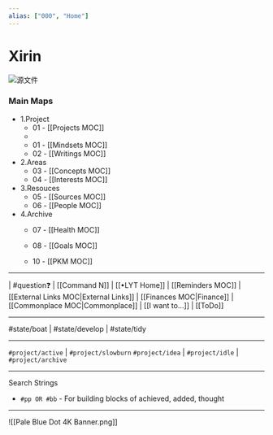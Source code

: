 ```yaml
---
alias: ["000", "Home"]
---
```

# Xirin


![源文件](https://github.com/bintis/xirin/assets/57840704/5918cc66-35ba-49d1-bf18-b9236cb86f87)



### Main Maps
- 1.Project
	- 01 - [[Projects MOC]]
	- 
    - 01 - [[Mindsets MOC]]
	- 02 - [[Writings MOC]] 
 - 2.Areas
	- 03 - [[Concepts MOC]]
	- 04 - [[Interests MOC]]
- 3.Resouces
	- 05 - [[Sources MOC]]
	- 06 - [[People MOC]]
- 4.Archive
	- 07 - [[Health MOC]]
	- 08 - [[Goals MOC]]

	- 10 - [[PKM MOC]]

---
| #question❓ | [[Command N]] | [[•LYT Home]] | [[Reminders MOC]] | [[External Links MOC|External Links]] | [[Finances MOC|Finance]] | [[Commonplace MOC|Commonplace]] | [[I want to...]] | [[ToDo]]

---
#state/boat | #state/develop | #state/tidy 

---
`#project/active` | `#project/slowburn`
`#project/idea` | `#project/idle` | `#project/archive` 

---
Search Strings
- `#pp OR #bb` - For building blocks of achieved, added, thought

---
![[Pale Blue Dot 4K Banner.png]]

